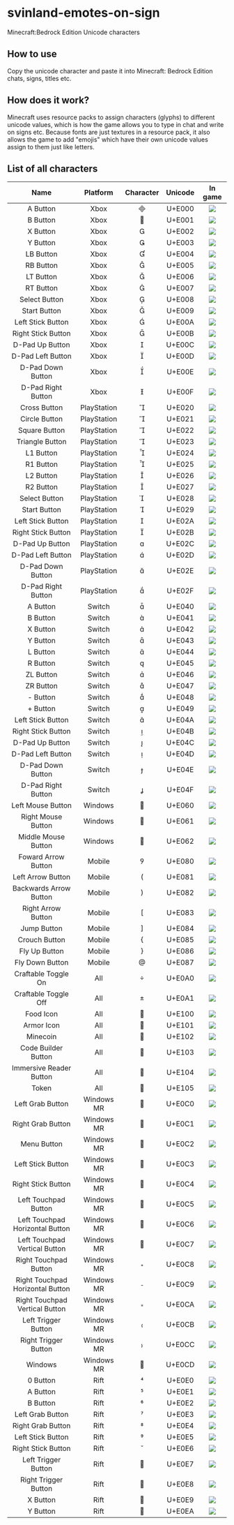 # svinland-emotes-on-sign
Minecraft:Bedrock Edition Unicode characters

## How to use
Copy the unicode character and paste it into Minecraft: Bedrock Edition chats, signs, titles etc.

## How does it work?
Minecraft uses resource packs to assign characters (glyphs) to different unicode values, which is how the game allows you to type in chat and write on signs etc. Because fonts are just textures in a resource pack, it also allows the game to add "emojis" which have their own unicode values assign to them just like letters.

## List of all characters

|               Name               |   Platform   | Character | Unicode |                     In game                    |
|:--------------------------------:|:------------:|:---------:|:-------:|:----------------------------------------------:|
|             A Button             |    Xbox     |          |  U+E000 |            ![](./images/xbox-a.png)            |
|             B Button             |    Xbox     |          |  U+E001 |            ![](./images/xbox-b.png)            |
|             X Button             |    Xbox     |          |  U+E002 |            ![](./images/xbox-x.png)            |
|             Y Button             |    Xbox     |          |  U+E003 |            ![](./images/xbox-y.png)            |
|             LB Button            |    Xbox     |          |  U+E004 |            ![](./images/xbox-lb.png)           |
|             RB Button            |    Xbox     |          |  U+E005 |            ![](./images/xbox-rb.png)           |
|             LT Button            |    Xbox     |          |  U+E006 |            ![](./images/xbox-lt.png)           |
|             RT Button            |    Xbox     |          |  U+E007 |            ![](./images/xbox-rt.png)           |
|           Select Button          |    Xbox     |          |  U+E008 |          ![](./images/xbox-select.png)         |
|           Start Button           |    Xbox     |          |  U+E009 |          ![](./images/xbox-start.png)          |
|         Left Stick Button        |    Xbox     |          |  U+E00A |            ![](./images/xbox-ls.png)           |
|        Right Stick Button        |    Xbox     |          |  U+E00B |            ![](./images/xbox-rs.png)           |
|          D-Pad Up Button         |    Xbox     |          |  U+E00C |           ![](./images/xbox-d-up.png)          |
|         D-Pad Left Button        |    Xbox     |          |  U+E00D |          ![](./images/xbox-d-left.png)         |
|         D-Pad Down Button        |    Xbox     |          |  U+E00E |          ![](./images/xbox-d-down.png)         |
|        D-Pad Right Button        |    Xbox     |          |  U+E00F |         ![](./images/xbox-d-right.png)         |
|           Cross Button           | PlayStation |          |  U+E020 |             ![](./images/ps-x.png)             |
|           Circle Button          | PlayStation |          |  U+E021 |             ![](./images/ps-o.png)             |
|           Square Button          | PlayStation |          |  U+E022 |           ![](./images/ps-square.png)          |
|          Triangle Button         | PlayStation |          |  U+E023 |          ![](./images/ps-triangle.png)         |
|             L1 Button            | PlayStation |          |  U+E024 |             ![](./images/ps-l1.png)            |
|             R1 Button            | PlayStation |          |  U+E025 |             ![](./images/ps-r1.png)            |
|             L2 Button            | PlayStation |          |  U+E026 |             ![](./images/ps-l2.png)            |
|             R2 Button            | PlayStation |          |  U+E027 |             ![](./images/ps-r2.png)            |
|           Select Button          | PlayStation |          |  U+E028 |           ![](./images/ps-select.png)          |
|           Start Button           | PlayStation |          |  U+E029 |           ![](./images/ps-start.png)           |
|         Left Stick Button        | PlayStation |          |  U+E02A |             ![](./images/ps-l3.png)            |
|        Right Stick Button        | PlayStation |          |  U+E02B |             ![](./images/ps-r3.png)            |
|          D-Pad Up Button         | PlayStation |          |  U+E02C |            ![](./images/ps-d-up.png)           |
|         D-Pad Left Button        | PlayStation |          |  U+E02D |           ![](./images/ps-d-left.png)          |
|         D-Pad Down Button        | PlayStation |          |  U+E02E |           ![](./images/ps-d-down.png)          |
|        D-Pad Right Button        | PlayStation |          |  U+E02F |          ![](./images/ps-d-right.png)          |
|             A Button             |   Switch    |          |  U+E040 |          ![](./images/nintendo-a.png)          |
|             B Button             |   Switch    |          |  U+E041 |          ![](./images/nintendo-b.png)          |
|             X Button             |   Switch    |          |  U+E042 |          ![](./images/nintendo-x.png)          |
|             Y Button             |   Switch    |          |  U+E043 |          ![](./images/nintendo-y.png)          |
|             L Button             |   Switch    |          |  U+E044 |          ![](./images/nintendo-l.png)          |
|             R Button             |   Switch    |          |  U+E045 |          ![](./images/nintendo-r.png)          |
|             ZL Button            |   Switch    |          |  U+E046 |          ![](./images/nintendo-zl.png)         |
|             ZR Button            |   Switch    |          |  U+E047 |          ![](./images/nintendo-zr.png)         |
|             - Button             |   Switch    |          |  U+E048 |        ![](./images/nintendo-minus.png)        |
|             + Button             |   Switch    |          |  U+E049 |         ![](./images/nintendo-plus.png)        |
|         Left Stick Button        |   Switch    |          |  U+E04A |          ![](./images/nintendo-ls.png)         |
|        Right Stick Button        |   Switch    |          |  U+E04B |          ![](./images/nintendo-rs.png)         |
|          D-Pad Up Button         |   Switch    |          |  U+E04C |         ![](./images/nintendo-d-up.png)        |
|         D-Pad Left Button        |   Switch    |          |  U+E04D |        ![](./images/nintendo-d-left.png)       |
|         D-Pad Down Button        |   Switch    |          |  U+E04E |        ![](./images/nintendo-d-down.png)       |
|        D-Pad Right Button        |   Switch    |          |  U+E04F |       ![](./images/nintendo-d-right.png)       |
|         Left Mouse Button        |   Windows   |          |  U+E060 |          ![](./images/left-mouse.png)          |
|        Right Mouse Button        |   Windows   |          |  U+E061 |          ![](./images/right-mouse.png)         |
|        Middle Mouse Button       |   Windows   |          |  U+E062 |         ![](./images/middle-mouse.png)         |
|        Foward Arrow Button       |    Mobile   |          |  U+E080 |         ![](./images/forward-arrow.png)        |
|         Left Arrow Button        |    Mobile   |          |  U+E081 |          ![](./images/left-arrow.png)          |
|      Backwards Arrow Button      |    Mobile   |          |  U+E082 |          ![](./images/down-arrow.png)          |
|        Right Arrow Button        |    Mobile   |          |  U+E083 |          ![](./images/right-arrow.png)         |
|            Jump Button           |    Mobile   |          |  U+E084 |          ![](./images/jump-button.png)         |
|           Crouch Button          |    Mobile   |          |  U+E085 |         ![](./images/crouch-button.png)        |
|           Fly Up Button          |    Mobile   |          |  U+E086 |         ![](./images/fly-up-button.png)        |
|          Fly Down Button         |    Mobile   |          |  U+E087 |        ![](./images/fly-down-button.png)       |
|        Craftable Toggle On       |     All     |          |  U+E0A0 |         ![](./images/craftable-on.png)         |
|       Craftable Toggle Off       |     All     |          |  U+E0A1 |         ![](./images/craftable-off.png)        |
|             Food Icon            |     All     |          |  U+E100 |             ![](./images/food.png)             |
|            Armor Icon            |     All     |          |  U+E101 |            ![](./images/armour.png)            |
|             Minecoin             |     All     |          |  U+E102 |           ![](./images/minecoin.png)           |
|        Code Builder Button       |     All     |          |  U+E103 |         ![](./images/code-builder.png)         |
|      Immersive Reader Button     |     All     |          |  U+E104 |    ![](./images/immersive-reader-button.png)   |
|               Token              |     All     |          |  U+E105 |             ![](./images/token.png)            |
|         Left Grab Button         |  Windows MR |          |  U+E0C0 |             ![](./images/mr-lg.png)            |
|         Right Grab Button        |  Windows MR |          |  U+E0C1 |             ![](./images/mr-rg.png)            |
|            Menu Button           |  Windows MR |          |  U+E0C2 |            ![](./images/mr-menu.png)           |
|         Left Stick Button        |  Windows MR |          |  U+E0C3 |             ![](./images/mr-ls.png)            |
|        Right Stick Button        |  Windows MR |          |  U+E0C4 |             ![](./images/mr-rs.png)            |
|       Left Touchpad Button       |  Windows MR |          |  U+E0C5 |       ![](./images/mr-left-touchpad.png)       |
|  Left Touchpad Horizontal Button |  Windows MR |          |  U+E0C6 |  ![](./images/mr-left-touchpad-horizontal.png) |
|   Left Touchpad Vertical Button  |  Windows MR |          |  U+E0C7 |   ![](./images/mr-left-touchpad-vertical.png)  |
|       Right Touchpad Button      |  Windows MR |          |  U+E0C8 |       ![](./images/mr-right-touchpad.png)      |
| Right Touchpad Horizontal Button |  Windows MR |          |  U+E0C9 | ![](./images/mr-right-touchpad-horizontal.png) |
|  Right Touchpad Vertical Button  |  Windows MR |          |  U+E0CA |  ![](./images/mr-right-touchpad-vertical.png)  |
|        Left Trigger Button       |  Windows MR |          |  U+E0CB |             ![](./images/mr-lt.png)            |
|       Right Trigger Button       |  Windows MR |          |  U+E0CC |             ![](./images/mr-rt.png)            |
|              Windows             |  Windows MR |          |  U+E0CD |          ![](./images/mr-windows.png)          |
|             0 Button             |     Rift    |          |  U+E0E0 |           ![](./images/rift-zero.png)          |
|             A Button             |     Rift    |          |  U+E0E1 |            ![](./images/rift-a.png)            |
|             B Button             |     Rift    |          |  U+E0E2 |            ![](./images/rift-b.png)            |
|         Left Grab Button         |     Rift    |          |  U+E0E3 |             ![](images/rift-lg.png)            |
|         Right Grab Button        |     Rift    |          |  U+E0E4 |             ![](images/rift-rg.png)            |
|         Left Stick Button        |     Rift    |          |  U+E0E5 |            ![](./images/rift-ls.png)           |
|        Right Stick Button        |     Rift    |          |  U+E0E6 |            ![](./images/rift-rs.png)           |
|        Left Trigger Button       |     Rift    |          |  U+E0E7 |            ![](./images/rift-lt.png)           |
|       Right Trigger Button       |     Rift    |          |  U+E0E8 |            ![](./images/rift-rt.png)           |
|             X Button             |     Rift    |          |  U+E0E9 |            ![](./images/rift-x.png)            |
|             Y Button             |     Rift    |          |  U+E0EA |            ![](./images/rift-y.png)            |

